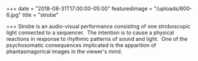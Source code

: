 +++
date = "2018-08-31T17:00:00-05:00"
featuredimage = "/uploads/600-6.jpg"
title = "strobe"

+++
Strobe is an audio-visual performance consisting of one stroboscopic light connected to a sequencer.  The intention is to cause a physical reactions in response to rhythmic patterns of sound and light.  One of the psychosomatic consequences implicated is the apparition of phantasmagorical images in the viewer's mind.